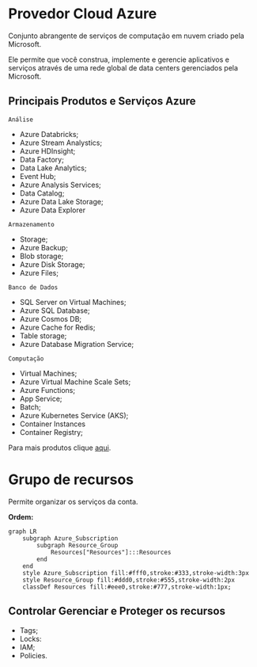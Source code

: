 # Provedor Cloud Azure

 Conjunto abrangente de serviços de computação em nuvem criado pela Microsoft.   
 
 Ele permite que você construa, implemente e gerencie aplicativos e serviços através de uma rede global de data centers gerenciados pela Microsoft.

## Principais Produtos e Serviços Azure

```Análise```
* Azure Databricks;
* Azure Stream Analystics;
* Azure HDInsight;
* Data Factory;
* Data Lake Analytics;
* Event Hub;
* Azure Analysis Services;
* Data Catalog;
* Azure Data Lake Storage;
* Azure Data Explorer

```Armazenamento```
  * Storage;
  * Azure Backup;
  * Blob storage;
  * Azure Disk Storage;
  * Azure Files;

```Banco de Dados```
  * SQL Server on Virtual Machines;
  * Azure SQL Database;
  * Azure Cosmos DB;
  * Azure Cache for Redis;
  * Table storage;
  * Azure Database Migration Service;

```Computação```
  * Virtual Machines;
  * Azure Virtual Machine Scale Sets;
  * Azure Functions;
  * App Service;
  * Batch;
  * Azure Kubernetes Service (AKS);
  * Container Instances
  * Container Registry;

Para mais produtos clique [aqui](https://azure.microsoft.com/en-us/products/).

# Grupo de recursos

Permite organizar os serviços da conta.

**Ordem:**

```mermaid
graph LR
    subgraph Azure_Subscription
        subgraph Resource_Group
            Resources["Resources"]:::Resources
        end
    end
    style Azure_Subscription fill:#fff0,stroke:#333,stroke-width:3px
    style Resource_Group fill:#ddd0,stroke:#555,stroke-width:2px
    classDef Resources fill:#eee0,stroke:#777,stroke-width:1px;
```

## Controlar Gerenciar e Proteger os recursos

* Tags;
* Locks:
* IAM;
* Policies.
